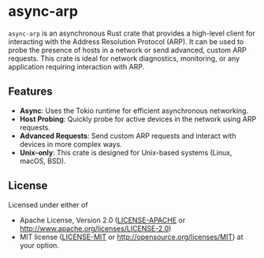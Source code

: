 # async-arp

`async-arp` is an asynchronous Rust crate that provides a high-level client for interacting with the Address Resolution Protocol (ARP). It can be used to probe the presence of hosts in a network or send advanced, custom ARP requests. This crate is ideal for network diagnostics, monitoring, or any application requiring interaction with ARP.

## Features
- **Async**: Uses the Tokio runtime for efficient asynchronous networking.
- **Host Probing**: Quickly probe for active devices in the network using ARP requests.
- **Advanced Requests**: Send custom ARP requests and interact with devices in more complex ways.
- **Unix-only**: This crate is designed for Unix-based systems (Linux, macOS, BSD).

## License

Licensed under either of

- Apache License, Version 2.0 ([LICENSE-APACHE](LICENSE-APACHE) or http://www.apache.org/licenses/LICENSE-2.0)
- MIT license ([LICENSE-MIT](LICENSE-MIT) or http://opensource.org/licenses/MIT)
  at your option.